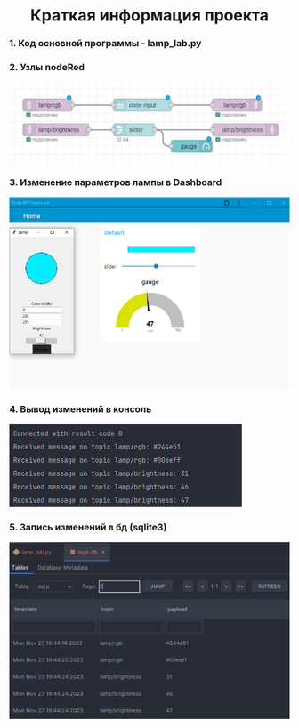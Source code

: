 <h1 style="text-align:center">Краткая информация проекта</h1>
<h3>1. Код основной программы - lamp_lab.py</h3>
<h3>2. Узлы nodeRed </h3>
<img src="./img/nodes.jpg" />
<h3>3. Изменение параметров лампы в Dashboard </h3>
<img src="./img/dashboard.jpg" />
<h3>4. Вывод изменений в консоль </h3>
<img src="./img/console_print.jpg" />
<h3>5. Запись изменений в бд (sqlite3) </h3>
<img src="./img/database_logs.jpg" />